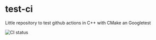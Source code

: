 # test-ci

Little repository to test github actions in C++ with CMake an Googletest

![CI status](https://github.com/lchagnoleau/test-ci/workflows/GitHub%20Actions%20Demo/badge.svg)